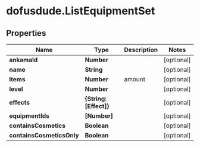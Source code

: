 # dofusdude.ListEquipmentSet

## Properties

Name | Type | Description | Notes
------------ | ------------- | ------------- | -------------
**ankamaId** | **Number** |  | [optional] 
**name** | **String** |  | [optional] 
**items** | **Number** | amount | [optional] 
**level** | **Number** |  | [optional] 
**effects** | **{String: [Effect]}** |  | [optional] 
**equipmentIds** | **[Number]** |  | [optional] 
**containsCosmetics** | **Boolean** |  | [optional] 
**containsCosmeticsOnly** | **Boolean** |  | [optional] 


